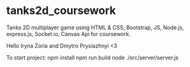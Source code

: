 # tanks2d_coursework
Tanks 2D multiplayer game using HTML &amp; CSS, Bootstrap, JS, Node.js, express.js, Socket.io, Canvas Api for coursework.

Hello Iryna Zoria and Dmytro Prysiazhnyi <3

To start project:
npm install
npm run build
node ./src/server/server.js
